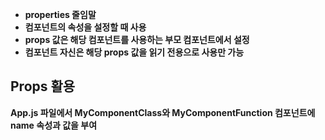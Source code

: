 
- **properties 줄임말**
- **컴포넌트의 속성을 설정할 때 사용**
- **props 값은 해당 컴포넌트를 사용하는 부모 컴포넌트에서 설정**
- **컴포넌트 자신은 해당 props 값을 읽기 전용으로 사용만 가능**


## Props 활용

**App.js 파일에서 MyComponentClass와 MyComponentFunction 컴포넌트에 name 속성과 값을 부여**

```

```




